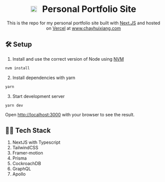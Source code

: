 <!-- This is a [Next.js](https://nextjs.org/) project bootstrapped with [`create-next-app`](https://github.com/vercel/next.js/tree/canary/packages/create-next-app). -->

<h1 align='center'>
  <img src="https://chayhuixiang.com/images/about/avatar.png" width="20" style="margin-right:10px;">
  Personal Portfolio Site
</h1>

<p align='center'>This is the repo for my personal portfolio site built with <a href='https://nextjs.org/' target='_blank'>Next.JS</a> and hosted on <a href='https://vercel.com/' target='_blank'>Vercel</a> at <a href='https://chayhuixiang.com' target='_blank'>www.chayhuixiang.com</a></p>

## 🛠 Setup

1. Install and use the correct version of Node using [NVM](https://github.com/nvm-sh/nvm)

```bash
nvm install
```

2. Install dependencies with yarn
```bash
yarn
```

3. Start development server
```bash
yarn dev
```

Open [http://localhost:3000](http://localhost:3000) with your browser to see the result.

## 👨‍💻 Tech Stack
1. NextJS with Typescript
2. TailwindCSS
3. Framer-motion
4. Prisma
5. CockroachDB
6. GraphQL
7. Apollo

